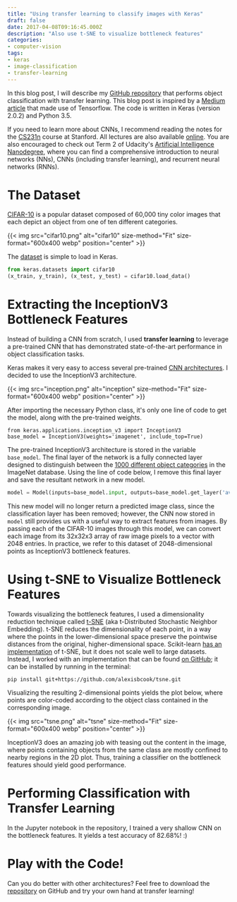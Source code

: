 ```yaml
---
title: "Using transfer learning to classify images with Keras"
draft: false
date: 2017-04-08T09:16:45.000Z
description: "Also use t-SNE to visualize bottleneck features"
categories:
- computer-vision
tags:
- keras
- image-classification
- transfer-learning
---
```


In this blog post, I will describe my [GitHub repository](https://github.com/alexisbcook/keras_transfer_cifar10) that performs object classification with transfer learning.  This blog post is inspired by a [Medium article](https://medium.com/@st553/using-transfer-learning-to-classify-images-with-tensorflow-b0f3142b9366) that made use of Tensorflow.  The code is written in Keras (version 2.0.2) and Python 3.5.  

If you need to learn more about CNNs, I recommend reading the notes for the [CS231n](http://cs231n.github.io/convolutional-networks/) course at Stanford.  All lectures are also available [online](https://www.youtube.com/watch?v=LxfUGhug-iQ&list=PLkt2uSq6rBVctENoVBg1TpCC7OQi31AlC&index=7).  You are also encouraged to check out Term 2 of Udacity's [Artificial Intelligence Nanodegree](https://www.udacity.com/course/artificial-intelligence-nanodegree--nd889), where you can find a comprehensive introduction to neural networks (NNs), CNNs (including transfer learning), and recurrent neural networks (RNNs).

# The Dataset

[CIFAR-10](https://www.cs.toronto.edu/~kriz/cifar.html) is a popular dataset composed of 60,000 tiny color images that each depict an object from one of ten different categories.

{{< img src="cifar10.png" alt="cifar10" size-method="Fit" size-format="600x400 webp" position="center" >}}

The [dataset](https://keras.io/datasets/) is simple to load in Keras.
```python
from keras.datasets import cifar10
(x_train, y_train), (x_test, y_test) = cifar10.load_data()
```

# Extracting the InceptionV3 Bottleneck Features

Instead of building a CNN from scratch, I used __transfer learning__ to leverage a pre-trained CNN that has demonstrated state-of-the-art performance in object classification tasks. 

Keras makes it very easy to access several pre-trained [CNN architectures](https://keras.io/applications/).  I decided to use the InceptionV3 architecture. 

{{< img src="inception.png" alt="inception" size-method="Fit" size-format="600x400 webp" position="center" >}}

After importing the necessary Python class, it's only one line of code to get the model, along with the pre-trained weights.

```
from keras.applications.inception_v3 import InceptionV3
base_model = InceptionV3(weights='imagenet', include_top=True)
```

The pre-trained InceptionV3 architecture is stored in the variable `base_model`.  The final layer of the network is a fully connected layer designed to distinguish between the [1000 different object categories](https://gist.github.com/yrevar/942d3a0ac09ec9e5eb3a) in the ImageNet database.  Using the line of code below, I remove this final layer and save the resultant network in a new model.  

```python
model = Model(inputs=base_model.input, outputs=base_model.get_layer('avg_pool').output)
```

This new model will no longer return a predicted image class, since the classification layer has been removed; however, the CNN now stored in `model` still provides us with a useful way to extract features from images.  By passing each of the CIFAR-10 images through this model, we can convert each image from its 32x32x3 array of raw image pixels to a vector with 2048 entries.  In practice, we refer to this dataset of 2048-dimensional points as InceptionV3 bottleneck features.  

# Using t-SNE to Visualize Bottleneck Features

Towards visualizing the bottleneck features, I used a dimensionality reduction technique called [t-SNE](http://distill.pub/2016/misread-tsne/) (aka t-Distributed Stochastic Neighbor Embedding).  t-SNE reduces the dimensionality of each point, in a way where the points in the lower-dimensional space preserve the pointwise distances from the original, higher-dimensional space.  Scikit-learn [has an implementation](http://scikit-learn.org/stable/modules/generated/sklearn.manifold.TSNE.html) of t-SNE, but it does not scale well to large datasets.  Instead, I worked with an implementation that can be found [on GitHub](https://github.com/alexisbcook/tsne); it can be installed by running in the terminal:

```
pip install git+https://github.com/alexisbcook/tsne.git
```

Visualizing the resulting 2-dimensional points yields the plot below, where points are color-coded according to the object class contained in the corresponding image.

{{< img src="tsne.png" alt="tsne" size-method="Fit" size-format="600x400 webp" position="center" >}}

InceptionV3 does an amazing job with teasing out the content in the image, where points containing objects from the same class are mostly confined to nearby regions in the 2D plot.  Thus, training a classifier on the bottleneck features should yield good performance.

# Performing Classification with Transfer Learning

In the Jupyter notebook in the repository, I trained a very shallow CNN on the bottleneck features.  It yields a test accuracy of 82.68%! :)

# Play with the Code!

Can you do better with other architectures?  Feel free to download the [repository](https://github.com/alexisbcook/keras_transfer_cifar10) on GitHub and try your own hand at transfer learning! 